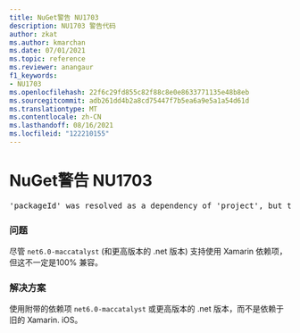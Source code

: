 ```yaml
---
title: NuGet警告 NU1703
description: NU1703 警告代码
author: zkat
ms.author: kmarchan
ms.date: 07/01/2021
ms.topic: reference
ms.reviewer: anangaur
f1_keywords:
- NU1703
ms.openlocfilehash: 22f6c29fd855c82f88c8e0e8633771135e48b8eb
ms.sourcegitcommit: adb261dd4b2a8cd75447f7b5ea6a9e5a1a54d61d
ms.translationtype: MT
ms.contentlocale: zh-CN
ms.lasthandoff: 08/16/2021
ms.locfileid: "122210155"
---
```

# <a name="nuget-warning-nu1703"></a>NuGet警告 NU1703

<pre>'packageId' was resolved as a dependency of 'project', but the dependency is using 'Xamarin.iOS' while 'project' is using 'net6.0-maccatalyst14.5' as its TargetFramework</pre>

### <a name="issue"></a>问题

尽管 `net6.0-maccatalyst` (和更高版本的 .net 版本) 支持使用 Xamarin 依赖项，但这不一定是100% 兼容。

### <a name="solution"></a>解决方案

使用附带的依赖项 `net6.0-maccatalyst` 或更高版本的 .net 版本，而不是依赖于旧的 Xamarin. iOS。
